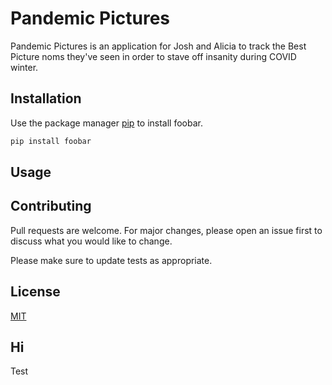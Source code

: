 # Pandemic Pictures

Pandemic Pictures is an application for Josh and Alicia to track the Best Picture noms they've seen in order to stave off insanity during COVID winter.

## Installation

Use the package manager [pip](https://pip.pypa.io/en/stable/) to install foobar.

```bash
pip install foobar
```

## Usage


## Contributing
Pull requests are welcome. For major changes, please open an issue first to discuss what you would like to change.

Please make sure to update tests as appropriate.

## License
[MIT](https://choosealicense.com/licenses/mit/)

## Hi
Test
